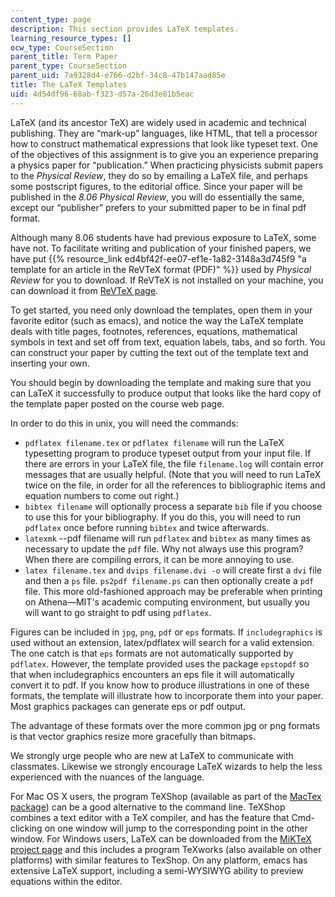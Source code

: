 ```yaml
---
content_type: page
description: This section provides LaTeX templates.
learning_resource_types: []
ocw_type: CourseSection
parent_title: Term Paper
parent_type: CourseSection
parent_uid: 7a9328d4-e766-d2bf-34c8-47b147aad85e
title: The LaTeX Templates
uid: 4d54df96-68ab-f323-d57a-26d3e81b5eac
---
```


LaTeX (and its ancestor TeX) are widely used in academic and technical publishing. They are “mark-up” languages, like HTML, that tell a processor how to construct mathematical expressions that look like typeset text. One of the objectives of this assignment is to give you an experience preparing a physics paper for “publication.” When practicing physicists submit papers to the _Physical Review_, they do so by emailing a LaTeX file, and perhaps some postscript figures, to the editorial office. Since your paper will be published in the _8.06_ _Physical Review_, you will do essentially the same, except our “publisher” prefers to your submitted paper to be in final pdf format.

Although many 8.06 students have had previous exposure to LaTeX, some have not. To facilitate writing and publication of your finished papers, we have put {{% resource_link ed4bf42f-ee07-ef1e-1a82-3148a3d745f9 "a template for an article in the ReVTeX format (PDF)" %}} used by _Physical Review_ for you to download. If ReVTeX is not installed on your machine, you can download it from [ReVTeX page](https://journals.aps.org/revtex).

To get started, you need only download the templates, open them in your favorite editor (such as emacs), and notice the way the LaTeX template deals with title pages, footnotes, references, equations, mathematical symbols in text and set off from text, equation labels, tabs, and so forth. You can construct your paper by cutting the text out of the template text and inserting your own.

You should begin by downloading the template and making sure that you can LaTeX it successfully to produce output that looks like the hard copy of the template paper posted on the course web page.

In order to do this in unix, you will need the commands:

*   `pdflatex filename.tex` or `pdflatex filename` will run the LaTeX typesetting program to produce typeset output from your input file. If there are errors in your LaTeX file, the file `filename.log` will contain error messages that are usually helpful. (Note that you will need to run LaTeX twice on the file, in order for all the references to bibliographic items and equation numbers to come out right.)
*   `bibtex filename` will optionally process a separate `bib` file if you choose to use this for your bibliography. If you do this, you will need to run `pdflatex` once before running `bibtex` and twice afterwards.
*   `latexmk` \--pdf filename will run `pdflatex` and `bibtex` as many times as necessary to update the `pdf` file. Why not always use this program? When there are compiling errors, it can be more annoying to use.
*   `latex filename.tex` and `dvips filename.dvi -o` will create first a `dvi` file and then a `ps` file. `ps2pdf filename.ps` can then optionally create a `pdf` file. This more old-fashioned approach may be preferable when printing on Athena—MIT's academic computing environment, but usually you will want to go straight to pdf using `pdflatex`.

Figures can be included in `jpg`, `png`, `pdf` or `eps` formats. If `includegraphics` is used without an extension, latex/pdflatex will search for a valid extension. The one catch is that `eps` formats are not automatically supported by `pdflatex`. However, the template provided uses the package `epstopdf` so that when includegraphics encounters an eps file it will automatically convert it to pdf. If you know how to produce illustrations in one of these formats, the template will illustrate how to incorporate them into your paper. Most graphics packages can generate eps or pdf output.

The advantage of these formats over the more common jpg or png formats is that vector graphics resize more gracefully than bitmaps.

We strongly urge people who are new at LaTeX to communicate with classmates. Likewise we strongly encourage LaTeX wizards to help the less experienced with the nuances of the language.

For Mac OS X users, the program TeXShop (available as part of the [MacTex package](https://www.tug.org/mactex/)) can be a good alternative to the command line. TeXShop combines a text editor with a TeX compiler, and has the feature that Cmd-clicking on one window will jump to the corresponding point in the other window. For Windows users, LaTeX can be downloaded from the [MiKTeX project page](https://miktex.org/) and this includes a program TeXworks (also available on other platforms) with similar features to TexShop. On any platform, emacs has extensive LaTeX support, including a semi-WYSIWYG ability to preview equations within the editor.